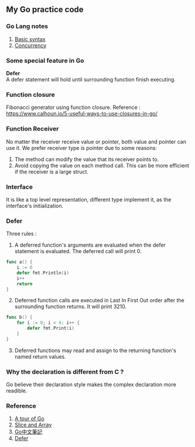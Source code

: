 ## My Go practice code
### Go Lang notes
1. [Basic syntax](md_files/basic.md)
2. [Concurrency](md_files/concurrency.md)

### Some special feature in Go
**Defer** <br />
A defer statement will hold until surrounding function finish executing.

### Function closure
Fibonacci generator using function closure.
Reference : https://www.calhoun.io/5-useful-ways-to-use-closures-in-go/

### Function Receiver
No matter the receiver receive value or pointer, both value and pointer can use it.
We prefer receiver type is pointer due to some reasons:
1. The method can modify the value that its receiver points to.
2. Avoid copying the value on each method call. This can be more efficient if the receiver is a large struct.

### Interface
It is like a top level representation, different type implement it, as the interface's initialization.

### Defer
Three rules : 
1. A deferred function's arguments are evaluated when the defer statement is evaluated.
The deferred call will print 0.
```go
func a() {
    i := 0
    defer fmt.Println(i)
    i++
    return
}
```
2. Deferred function calls are executed in Last In First Out order after the surrounding function returns.
It will print 3210.
```go
func b() {
    for i := 0; i < 4; i++ {
        defer fmt.Print(i)
    }
}
```
3. Deferred functions may read and assign to the returning function's named return values.

### Why the declaration is different from C ?
Go believe their declaration style makes the complex declaration more readible.

### Reference
1. [A tour of Go](https://tour.golang.org/basics)
2. [Slice and Array](https://blog.golang.org/go-slices-usage-and-internals)
3. [Go中文筆記](https://openhome.cc/Gossip/Go/index.html)
4. [Defer](https://blog.golang.org/defer-panic-and-recover)
